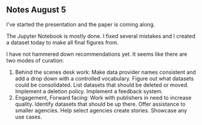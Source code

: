 ## Notes August 5

I've started the presentation and the paper is coming along.

The Jupyter Notebook is mostly done.  I fixed several mistakes and I created a dataset today to make all final figures from.

I have not hammered down recommendations yet.  It seems like there are two modes of curation:

1. Behind the scenes desk work: Make data provider names consistent and add a drop down with a controlled vocabulary.  Figure out what datasets could be consolidated. List datasets that should be deleted or moved. Implement a deletion policy. Implement a feedback system.
2. Engagement, Forward facing:  Work with publishers in need to increase quality. Identify datasets that should be up there.  Offer assistance to smaller agencies. Help select agencies create stories. Showcase any use cases.
